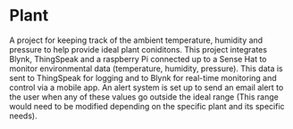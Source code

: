# Plant
A project for keeping track of the ambient temperature, humidity and pressure to help provide ideal plant coniditons.
This project integrates Blynk, ThingSpeak and a raspberry Pi connected up to a Sense Hat to monitor environmental data (temperature, humidity, pressure). This data is sent to ThingSpeak for logging and to Blynk for real-time monitoring and control via a mobile app. An alert system is set up to send an email alert to the user when any of these values go outside the ideal range (This range would need to be modified depending on the specific plant and its specific needs).
